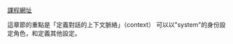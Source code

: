 [課程網址](https://learn.deeplearning.ai/chatgpt-prompt-eng/lesson/8/chatbot)

這章節的重點是「定義對話的上下文脈絡」（context）
可以以"system"的身份設定角色，和定義其他設定。